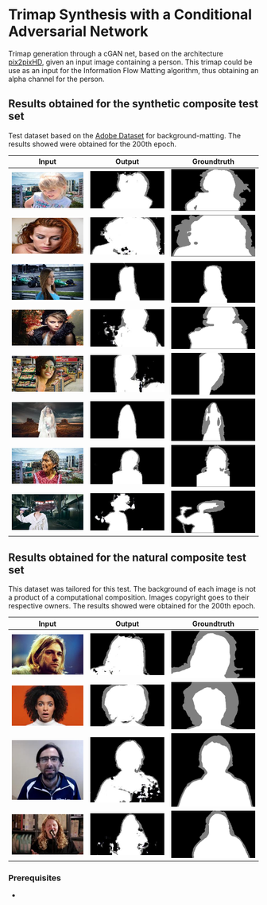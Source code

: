 # Trimap Synthesis with a Conditional Adversarial Network

Trimap generation through a cGAN net, based on the architecture [pix2pixHD](https://github.com/NVIDIA/pix2pixHD), given an input image containing a person. This trimap could be use as an input for the Information Flow Matting algorithm, thus obtaining an alpha channel for the person.

## Results obtained for the synthetic composite test set

Test dataset based on the [Adobe Dataset](https://sites.google.com/view/deepimagematting) for background-matting. The results showed were obtained for the 200th epoch.

Input | Output| Groundtruth|
:----:|:-----:|:-----------:
![](test_results/synth/0_input_label.jpg)|![](test_results/synth/0_synthesized_image.jpg)| ![](test_results/synth/0.png)
![](test_results/synth/2_input_label.jpg)|![](test_results/synth/2_synthesized_image.jpg)| ![](test_results/synth/2.png)
![](test_results/synth/3_input_label.jpg)|![](test_results/synth/3_synthesized_image.jpg)| ![](test_results/synth/3.png)
![](test_results/synth/5_input_label.jpg)|![](test_results/synth/5_synthesized_image.jpg)| ![](test_results/synth/5.png)
![](test_results/synth/6_input_label.jpg)|![](test_results/synth/6_synthesized_image.jpg)| ![](test_results/synth/6.png)
![](test_results/synth/8_input_label.jpg)|![](test_results/synth/8_synthesized_image.jpg)| ![](test_results/synth/8.png)
![](test_results/synth/9_input_label.jpg)|![](test_results/synth/9_synthesized_image.jpg)| ![](test_results/synth/9.png)
![](test_results/synth/10_input_label.jpg)|![](test_results/synth/10_synthesized_image.jpg)| ![](test_results/synth/10.png)

## Results obtained for the natural composite test set

This dataset was tailored for this test. The background of each image is not a product of a computational composition. Images copyright goes to their respective owners. The results showed were obtained for the 200th epoch.

Input | Output| Groundtruth|
:----:|:-----:|:-----------:
![](test_results/natural/1_input_label.jpg)|![](test_results/natural/1_synthesized_image.jpg)| ![](test_results/natural/1.png)
![](test_results/natural/2_input_label.jpg)|![](test_results/natural/2_synthesized_image.jpg)| ![](test_results/natural/2.png)
![](test_results/natural/3_input_label.jpg)|![](test_results/natural/3_synthesized_image.jpg)| ![](test_results/natural/3.png)
![](test_results/natural/4_input_label.jpg)|![](test_results/natural/4_synthesized_image.jpg)| ![](test_results/natural/4.png)

### Prerequisites
 - 
